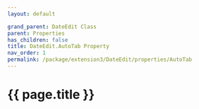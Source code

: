 ```yaml
---
layout: default

grand_parent: DateEdit Class
parent: Properties
has_children: false
title: DateEdit.AutoTab Property
nav_order: 1
permalink: /package/extension3/DateEdit/properties/AutoTab
---
```

# {{ page.title }}
